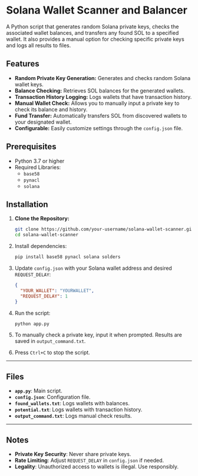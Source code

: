 # Solana Wallet Scanner and Balancer

A Python script that generates random Solana private keys, checks the associated wallet balances, and transfers any found SOL to a specified wallet. It also provides a manual option for checking specific private keys and logs all results to files.

## Features

- **Random Private Key Generation:** Generates and checks random Solana wallet keys.
- **Balance Checking:** Retrieves SOL balances for the generated wallets.
- **Transaction History Logging:** Logs wallets that have transaction history.
- **Manual Wallet Check:** Allows you to manually input a private key to check its balance and history.
- **Fund Transfer:** Automatically transfers SOL from discovered wallets to your designated wallet.
- **Configurable:** Easily customize settings through the `config.json` file.

## Prerequisites

- Python 3.7 or higher
- Required Libraries:
  - `base58`
  - `pynacl`
  - `solana`

## Installation

1. **Clone the Repository:**

   ```bash
   git clone https://github.com/your-username/solana-wallet-scanner.git
   cd solana-wallet-scanner

2. Install dependencies:
   ```bash
   pip install base58 pynacl solana solders

3. Update `config.json` with your Solana wallet address and desired `REQUEST_DELAY`:
   ```json
   {
     "YOUR_WALLET": "YOURWALLET",
     "REQUEST_DELAY": 1
   }

4. Run the script:
   ```bash
   python app.py

5. To manually check a private key, input it when prompted. Results are saved in `output_command.txt`.

6. Press `Ctrl+C` to stop the script.

---

## Files

- **`app.py`**: Main script.
- **`config.json`**: Configuration file.
- **`found_wallets.txt`**: Logs wallets with balances.
- **`potential.txt`**: Logs wallets with transaction history.
- **`output_command.txt`**: Logs manual check results.

---

## Notes

- **Private Key Security**: Never share private keys.
- **Rate Limiting**: Adjust `REQUEST_DELAY` in `config.json` if needed.
- **Legality**: Unauthorized access to wallets is illegal. Use responsibly.
